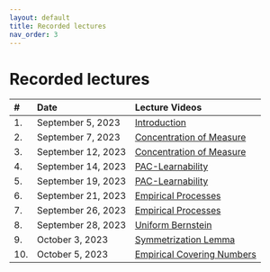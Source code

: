 ```yaml
---
layout: default
title: Recorded lectures
nav_order: 3
---
```


# Recorded lectures
<!-- We will post the recorded lectures [here](https://www.youtube.com/playlist?list=PLQCZ7_TRKVIx6_UVxwUBFca3cDnl9DrNW). -->

| #  | Date        | Lecture Videos |
|:---|:------------|:--------------|
| 1. | September 5, 2023| [Introduction](https://www.youtube.com/watch?v=arbGdCqn2Io) |
| 2. | September 7, 2023| [Concentration of Measure](https://www.youtube.com/watch?v=TBnSm-vYTPs)|
| 3. | September 12, 2023| [Concentration of Measure](https://www.youtube.com/watch?v=S0aY_0SY-WA)|
| 4. | September 14, 2023| [PAC-Learnability](https://www.youtube.com/watch?v=GzkrMYkHxaA&t=2236s)|
| 5. | September 19, 2023| [PAC-Learnability](https://www.youtube.com/watch?v=c9rN8eBjS3k)|
| 6. | September 21, 2023| [Empirical Processes](https://www.youtube.com/watch?v=2hfHwMX__2k)|
| 7. | September 26, 2023| [Empirical Processes](https://youtu.be/TNPwFhxjHXM)|
| 8. | September 28, 2023| [Uniform Bernstein](https://youtu.be/z1oW05KzshM)|
| 9. | October 3, 2023| [Symmetrization Lemma](https://youtu.be/G5BBy9r2vF4)|
| 10. | October 5, 2023| [Empirical Covering Numbers](https://youtu.be/wWv4OVYhV5U)|
